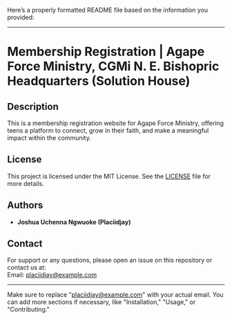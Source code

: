 Here’s a properly formatted README file based on the information you provided:

---

# Membership Registration | Agape Force Ministry, CGMi N. E. Bishopric Headquarters (Solution House)

## Description
This is a membership registration website for Agape Force Ministry, offering teens a platform to connect, grow in their faith, and make a meaningful impact within the community.

## License
This project is licensed under the MIT License. See the [LICENSE](LICENSE) file for more details.

## Authors
- **Joshua Uchenna Ngwuoke (Placiidjay)**

## Contact
For support or any questions, please open an issue on this repository or contact us at:  
Email: placiidjay@example.com

---

Make sure to replace "placiidjay@example.com" with your actual email. You can add more sections if necessary, like "Installation," "Usage," or "Contributing."
